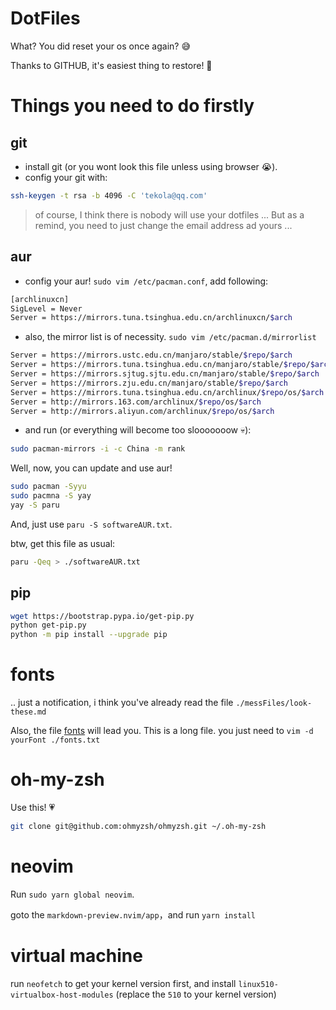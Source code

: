 # DotFiles
What? You did reset your os once again? 😅

Thanks to GITHUB, it's easiest thing to restore!
🔏

# Things you need to do firstly
## git
 - install git (or you wont look this file unless using browser 😭).
 - config your git with:

```bash
ssh-keygen -t rsa -b 4096 -C 'tekola@qq.com'
```

> of course, I think there is nobody will use your dotfiles ...  But as a remind, you need to just change the email address ad yours ...

## aur

 - config your aur! `sudo vim /etc/pacman.conf`, add following:

```bash
[archlinuxcn]
SigLevel = Never
Server = https://mirrors.tuna.tsinghua.edu.cn/archlinuxcn/$arch
```
 - also, the mirror list is of necessity. `sudo vim /etc/pacman.d/mirrorlist`

```bash
Server = https://mirrors.ustc.edu.cn/manjaro/stable/$repo/$arch
Server = https://mirrors.tuna.tsinghua.edu.cn/manjaro/stable/$repo/$arch
Server = https://mirrors.sjtug.sjtu.edu.cn/manjaro/stable/$repo/$arch
Server = https://mirrors.zju.edu.cn/manjaro/stable/$repo/$arch
Server = https://mirrors.tuna.tsinghua.edu.cn/archlinux/$repo/os/$arch
Server = http://mirrors.163.com/archlinux/$repo/os/$arch
Server = http://mirrors.aliyun.com/archlinux/$repo/os/$arch
```

 - and run (or everything will become too slooooooow 💀):

```bash
sudo pacman-mirrors -i -c China -m rank
```

Well, now, you can update and use aur!

```bash
sudo pacman -Syyu
sudo pacmna -S yay
yay -S paru
```

And, just use `paru -S softwareAUR.txt`.

btw, get this file as usual:

```bash
paru -Qeq > ./softwareAUR.txt
```

## pip

```bash
wget https://bootstrap.pypa.io/get-pip.py
python get-pip.py
python -m pip install --upgrade pip
```

# fonts

.. just a notification, i think you've already read the file `./messFiles/look-these.md`

Also, the file [fonts](./fonts.txt) will lead you. This is a long file. you just need to `vim -d yourFont ./fonts.txt`

# oh-my-zsh

Use this! 💗

```bash
git clone git@github.com:ohmyzsh/ohmyzsh.git ~/.oh-my-zsh
```

# neovim

Run `sudo yarn global neovim`.

goto the `markdown-preview.nvim/app`，and run `yarn install`

# virtual machine

run `neofetch` to get your kernel version first, and install `linux510-virtualbox-host-modules` (replace the `510` to your kernel version)


